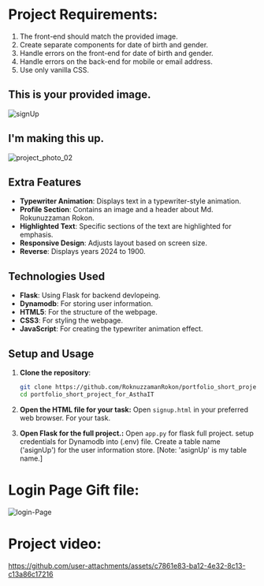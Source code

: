 # Project Requirements:
 1. The front-end should match the provided image.
 2. Create separate components for date of birth and gender.
 3. Handle errors on the front-end for date of birth and gender.
 4. Handle errors on the back-end for mobile or email address.
 5. Use only vanilla CSS.

   
## This is your provided image.

![signUp](https://github.com/user-attachments/assets/55c1fa35-1261-4c7b-87c7-283d262c148a)


## I'm making this up.

![project_photo_02](https://github.com/user-attachments/assets/dcf24b11-2c53-419b-aca4-4f83c3898c88)




## Extra Features

- **Typewriter Animation**: Displays text in a typewriter-style animation.
- **Profile Section**: Contains an image and a header about Md. Rokunuzzaman Rokon.
- **Highlighted Text**: Specific sections of the text are highlighted for emphasis.
- **Responsive Design**: Adjusts layout based on screen size.
- **Reverse**: Displays years 2024 to 1900.

## Technologies Used

- **Flask**: Using Flask for backend devlopeing.
- **Dynamodb**: For storing user information.
- **HTML5**: For the structure of the webpage.
- **CSS3**: For styling the webpage.
- **JavaScript**: For creating the typewriter animation effect.


## Setup and Usage

1. **Clone the repository**:
    ```sh
    git clone https://github.com/RoknuzzamanRokon/portfolio_short_project_for_AsthaIT.git
    cd portfolio_short_project_for_AsthaIT
    ```

2. **Open the HTML file for your task:**
    Open `signup.html` in your preferred web browser. For your task.

3. **Open Flask for the full project.:**
   Open `app.py` for flask full project.
   setup credentials for Dynamodb into (.env) file.
   Create a table name ('asignUp') for the user information store. [Note: 'asignUp' is my table name.]






# Login Page Gift file:
   ![login-Page](https://github.com/user-attachments/assets/f9ee9118-d3c9-40c6-95f2-0695e7e4d2c7)


# Project video:

https://github.com/user-attachments/assets/c7861e83-ba12-4e32-8c13-c13a86c17216




